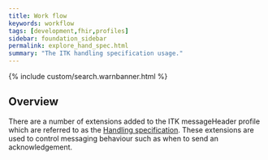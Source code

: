 ```yaml
---
title: Work flow
keywords: workflow
tags: [development,fhir,profiles]
sidebar: foundation_sidebar
permalink: explore_hand_spec.html
summary: "The ITK handling specification usage."
---
```


{% include custom/search.warnbanner.html %}

## Overview ##

There are a number of extensions added to the ITK messageHeader profile which are referred to as the [Handling specification](https://nhsconnect.github.io/ITK-FHIR-Messaging-Distribution/explore_hand_spec.html). These extensions are used to control messaging behaviour such as when to send an acknowledgement. 






